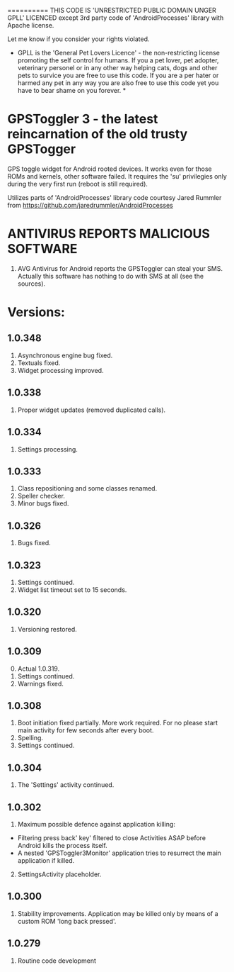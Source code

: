 ==========
THIS CODE IS 'UNRESTRICTED PUBLIC DOMAIN UNGER GPLL' LICENCED except 3rd party code of 'AndroidProcesses' library with Apache license.

Let me know if you consider your rights violated.

* GPLL is the 'General Pet Lovers Licence' - the non-restricting license promoting the self control for humans.
If you a pet lover, pet adopter, veterinary personel or in any other way helping cats, dogs and other pets to survice you are free to use this code.
If you are a per hater or harmed any pet in any way you are also free to use this code yet you have to bear shame on you forever. *



GPSToggler 3 - the latest reincarnation of the old trusty GPSTogger
===================================================================

GPS toggle widget for Android rooted devices. It works even for those ROMs and kernels, other software failed.
It requires the 'su' privilegies only during the very first run (reboot is still required). 

Utilizes parts of 'AndroidProcesses' library code courtesy Jared Rummler from
https://github.com/jaredrummler/AndroidProcesses


ANTIVIRUS REPORTS MALICIOUS SOFTWARE
====================================

1. AVG Antivirus for Android reports the GPSToggler can steal your SMS. 
   Actually this software has nothing to do with SMS at all (see the sources).



Versions:
=========

1.0.348
-------
1. Asynchronous engine bug fixed. 
2. Textuals fixed.
3. Widget processing improved.
 

1.0.338
-------
1. Proper widget updates (removed duplicated calls).


1.0.334
-------
1. Settings processing.


1.0.333
-------
1. Class repositioning and some classes renamed.
2. Speller checker.
3. Minor bugs fixed.


1.0.326
-------
1. Bugs fixed.


1.0.323
-------
1. Settings continued.
2. Widget list timeout set to 15 seconds.


1.0.320
-------
1. Versioning restored.



1.0.309
-------
0. Actual 1.0.319.
1. Settings continued.
2. Warnings fixed.


1.0.308
-------
1. Boot initiation fixed partially. More work required. For no please start main activity for few seconds after every boot.
2. Spelling.
3. Settings continued.


1.0.304
-------
1. The 'Settings' activity continued.


1.0.302
-------
1. Maximum possible defence against application killing: 

  * Filtering press back' key' filtered to close Activities ASAP before Android kills the process itself.
  * A nested 'GPSToggler3Monitor' application tries to resurrect the main application if killed.

2. SettingsActivity placeholder.


1.0.300
-------
1. Stability improvements. Application may be killed only by means of a custom ROM 'long back pressed'.


1.0.279
-------
1. Routine code development
